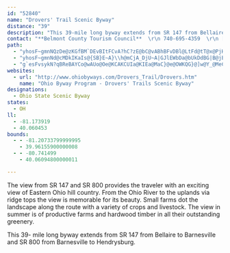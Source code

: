 ```yaml
---
id: "52840"
name: "Drovers' Trail Scenic Byway"
distance: "39"
description: "This 39-mile long byway extends from SR 147 from Bellaire to Barnesville and SR 800 from Barnesville to Hendrysburg."
contact: "**Belmont County Tourism Council**  \r\n 740-695-4359  \r\n [Send E-mail](mailto:beltour@aol.com )  \r\n\r\n"
path:
  - "yhosF~gmnNQzDe@zKGfBM`DEvBItFCvA?hC?zE@bC@vABhBFvDBl@LtFd@tT@x@PjHZ|HXjGFrCBhA?|@?rAEhCC|@WtGEdACl@?Z?b@Bp@Dv@Hn@Jp@Jn@d@vBNr@Jp@Hl@Fr@Df@Dz@@lAFzI?n@EtAEh@Kr@Ml@GXKXQZOTMPON[VKF"
  - "yhosF~gmnNd@cMDkIKaIs@{SB}E~A}\\h@mCjA_DjU~A|GJlEWbDa@bUkDdBG|B@jEh@dUhH`HxApFl@|FF`_@aB|CU|FkAfSsHnCa@rBElWzB`Xd@dAJrBn@fChBhBbC~@bC^rA~BhLjDtTh@nCt@rC~@lCtA|CpA~BhEnF|DdD|DtBbPdHhC`BbBjBt@nApEdJdA`BlBlBxBjAnB`@`DBhCg@lC}AxAaBnAeCt@{BlCgKl@gB^q@p@_A`Aq@jA_@lAGx@D~@VnBfA|AfBdJhMn@j@xBfA|AlA`ANpE?rIQrAFxJrChFq]mAcIoD{PwAqNo@eEAsAJ{PKmEYgBu@qBaAuAiH{IiA_Ci@eBc@mCYeCoBeZUgBg@gC_AeCcAeBuBmBcB_A}Dq@iUaCqCy@oC_BaD{CeA_BoAeCiAsD_AiFYgECkCfB}zBTgDZ_Cl@kC|F}TtAmHL{AN_EOgIm@sGo@aDoAgEiB_EsTe^mEeFqNoM}CoD}BgDcB_DoRw_@sBmDmAuAyCwB{OuHmCeCiCuDwGuNc@yA_@yBKsE@mDKsAHmGImGJmH_@?Om@uHgNe@qAiAaIgGwVk@uCS_BKeDDgBYya@e@yEOoJc@oMc@qBsFaLYiAUqCU_Fg@oFKyD?mEeFQQu@gB}SrOyCdMsCtDMp@WZ]r@mB^u@xCo@~@m@bB_Df@oAx@qFj@aAfDu@nAk@`FgDvXwF`KuATKZa@r@iCTa@v@e@lFk@|BAvFJrCInBg@h@Yn@m@Zs@Fq@y@uH?eFp@gMFiFt@{J?}@IuA[}A{EkOe@gAo@cAoAoAmE}Cq@m@_@aAIkAfAwUUyHi@eG?aAXsA~A{Dh@eBHa@FqEVmB~AsEZs@XW|Bg@lAe@fGoC~@q@bAaBrCqITa@~@s@n\\uJjBeA`BqEhAaCdBsCn@m@zD_ArLsBrCs@hAk@|@y@l@mAj@yBr@_BbAu@rBw@n@e@p@gAdEiTJwAC_Au@}D}@yGWkDGyBRmAzFiNx@aCV}AfCgVh@_D^qAl@s@nDmCjJqDda@sStAkApBmCtAgAnAe@zD@HwPIsDc@kJ\\uIV_Dp@oBhCkE^SxAaBb@y@Ng@NiAHcDTw@Xa@`@]|B{@h@s@b@uAn@oCb@kD`@wRIsBe@mAiBmCeBkBWg@_@sA_@sCCkAP_BhAmCxDaI|CuI^m@r@k@rE_CdBgAjEyDrBqChGgKh@m@bBuAzJmGjA_@lDE|@m@Tq@r@aGZgDFyA]kF_AcLB_Cd@sECuA_@qByFgN_@oACwCj@cGEcBUcAo@sAqH}Ii@cA_@iA]_CA{BDeAt@}D?c@Gu@Yq@cCyDyCuD}AkAgCmAi@e@eAkB_B{Ds@gAyByAgFy@y@_@eAy@aG_HmDyFo@mBOeB?{BrAgFJaBKu@s@uBcAoIe@qJ?aBn@oLjAyEXoBGqBy@sEGqAH{@bAgFDgB_@qB_BuCOw@DkAx@uE?sAu@aCi@kCo@m@sA_@g@s@eBsKNuATe@^_@hCsAf@w@x@sBTaB?eBe@qCw@}BiAeBKw@Cu@L_BbAuFD{@E{ASaAcBkDc@a@sAq@eBWoAHw@EcIsDaCqAw@UcBW_Lq@[G_@WSy@DuDKy@_@y@eHoF_@e@_@_AIs@BcAn@aCNsAEgBSsAoBmECQyCsEm@kAaI_V[g@iBy@mAuAcCqD_@iAEmAHoJS_BeAmDIs@CeALq@d@mAfHcKxDmE|CaHLe@?y@]q@yD{Di@sAcAyE_@q@s@s@uC_BcAaAi@y@m@eAaAmCgDuKHs@xAsEh@eCNkATsErA}F?e@y@mEE{F]_BsAsBaAk@sBw@gA{@u@wAgBmE}EoGuBmD{EgL_FwNYqAMmBAs@RmFCk@_@m@iA_AYm@C_@`CgGp@s@`BgAxCaLhAkB`IeHdCoAzBm@nAQxDY|DC^Mf@m@d@{EX}@vFoGJW?a@S_@sBeAy@eAKg@Es@HeEOiEOw@c@wA_@}@m@}@_B_Ae@GmBfBoBjC_@@QGKYCQLyA|AsHC{@Me@eAwBKg@GmCu@aDe@_ByAsCSmDmA{GK}Bu@{CMeAHoFSeEFmBIyCNgAb@gBCcENoAd@qB?gCUkBSi@iC_Fu@kBcAoESk@U_@i@YsDSiBy@o@?gBl@[?oBk@sBJaAKi@[e@iAQaAa@s@sB_Bq@{@o@iBS{Bi@gDE_Er@uIOwBWgAOYUSiBs@m@}@QiAXsG?k@OmAWs@yCaF_@_@iEoBmCm@qBaAu@Mi@@{@VoFrBqBl@m@@_CUy@D}Bl@o@?o@Ki@Yi@m@Ym@MkARgBb@kAjAgC|@iAhB}@v@k@jBsBx@kA|ByDbHwMlA_Db@sB?wAOoA_@}AuK_VcAsDe@qF`@oDx@aDLmADeGEgC"
  - "g`esFvsykN?qBReBAYCo@wAUo@Oe@KCAKCUIa@KIEa@MaC}@e@OWKQG}@]w@Y_@MeC}@q@Wo@Uw@YKEEACAi@Os@QaAUkJwA"
websites:
  - url: "http://www.ohiobyways.com/Drovers_Trail/Drovers.htm"
    name: "Ohio Byway Program - Drovers' Trails Scenic Byway"
designations:
  - Ohio State Scenic Byway
states:
  - OH
ll:
  - -81.173919
  - 40.060453
bounds:
  - - -81.20733799999995
    - 39.96155900000008
  - - -80.741499
    - 40.06094800000011

---
```


The view from SR 147 and SR 800 provides the traveler with an exciting view of Eastern Ohio hill country.  From the Ohio River to the uplands via ridge tops the view is memorable for its beauty.  Small farms dot the landscape along the route with a variety of crops and livestock.  The view in summer is of productive farms and hardwood timber in all their outstanding greenery.

This 39- mile long byway extends from SR 147 from Bellaire to Barnesville and SR 800 from Barnesville to Hendrysburg.
